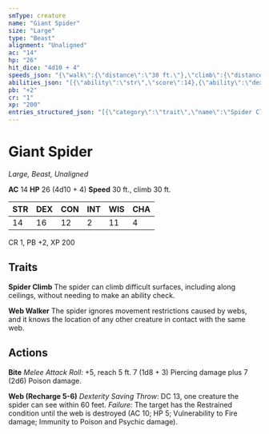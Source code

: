 ```yaml
---
smType: creature
name: "Giant Spider"
size: "Large"
type: "Beast"
alignment: "Unaligned"
ac: "14"
hp: "26"
hit_dice: "4d10 + 4"
speeds_json: "{\"walk\":{\"distance\":\"30 ft.\"},\"climb\":{\"distance\":\"30 ft.\"}}"
abilities_json: "[{\"ability\":\"str\",\"score\":14},{\"ability\":\"dex\",\"score\":16},{\"ability\":\"con\",\"score\":12},{\"ability\":\"int\",\"score\":2},{\"ability\":\"wis\",\"score\":11},{\"ability\":\"cha\",\"score\":4}]"
pb: "+2"
cr: "1"
xp: "200"
entries_structured_json: "[{\"category\":\"trait\",\"name\":\"Spider Climb\",\"text\":\"The spider can climb difficult surfaces, including along ceilings, without needing to make an ability check.\"},{\"category\":\"trait\",\"name\":\"Web Walker\",\"text\":\"The spider ignores movement restrictions caused by webs, and it knows the location of any other creature in contact with the same web.\"},{\"category\":\"action\",\"name\":\"Bite\",\"text\":\"*Melee Attack Roll:* +5, reach 5 ft. 7 (1d8 + 3) Piercing damage plus 7 (2d6) Poison damage.\"},{\"category\":\"action\",\"name\":\"Web (Recharge 5-6)\",\"text\":\"*Dexterity Saving Throw*: DC 13, one creature the spider can see within 60 feet. *Failure:*  The target has the Restrained condition until the web is destroyed (AC 10; HP 5; Vulnerability to Fire damage; Immunity to Poison and Psychic damage).\"}]"
---
```


# Giant Spider
*Large, Beast, Unaligned*

**AC** 14
**HP** 26 (4d10 + 4)
**Speed** 30 ft., climb 30 ft.

| STR | DEX | CON | INT | WIS | CHA |
| --- | --- | --- | --- | --- | --- |
| 14 | 16 | 12 | 2 | 11 | 4 |

CR 1, PB +2, XP 200

## Traits

**Spider Climb**
The spider can climb difficult surfaces, including along ceilings, without needing to make an ability check.

**Web Walker**
The spider ignores movement restrictions caused by webs, and it knows the location of any other creature in contact with the same web.

## Actions

**Bite**
*Melee Attack Roll:* +5, reach 5 ft. 7 (1d8 + 3) Piercing damage plus 7 (2d6) Poison damage.

**Web (Recharge 5-6)**
*Dexterity Saving Throw*: DC 13, one creature the spider can see within 60 feet. *Failure:*  The target has the Restrained condition until the web is destroyed (AC 10; HP 5; Vulnerability to Fire damage; Immunity to Poison and Psychic damage).

